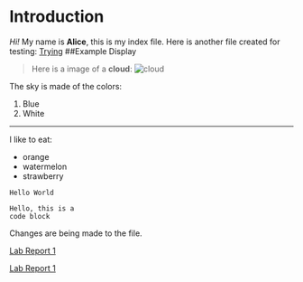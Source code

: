 # Introduction
*Hi!* My name is **Alice**, this is my index file.
Here is another file created for testing: [Trying](https://alicefeather.github.io/cse15l-lab-reports/tryHTML.html)
##Example Display
> Here is a image of a **cloud**:
![cloud](https://user-images.githubusercontent.com/103291674/162546960-4fc3c00d-1176-4de9-92c6-2ebed03a85eb.jpg)

The sky is made of the colors:
1. Blue
2. White
---
I like to eat:
- orange
- watermelon
- strawberry

`Hello World`

```
Hello, this is a 
code block
```
Changes are being made to the file.

[Lab Report 1](lab-report-1-week-2.html)

[Lab Report 1](https://<your-username>.github.io/<your-lab-reports-repo>/lab-report-1-week-2.html)



